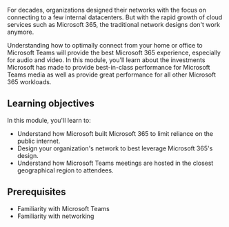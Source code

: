 For decades, organizations designed their networks with the focus on connecting to a few internal datacenters. But with the rapid growth of cloud services such as Microsoft 365, the traditional network designs don't work anymore.

Understanding how to optimally connect from your home or office to Microsoft Teams will provide the best Microsoft 365 experience, especially for audio and video. In this module, you'll learn about the investments Microsoft has made to provide best-in-class performance for Microsoft Teams media as well as provide great performance for all other Microsoft 365 workloads.

## Learning objectives

In this module, you'll learn to:

- Understand how Microsoft built Microsoft 365 to limit reliance on the public internet.
- Design your organization's network to best leverage Microsoft 365's design.
- Understand how Microsoft Teams meetings are  hosted in the closest geographical region to attendees.

## Prerequisites

- Familiarity with Microsoft Teams
- Familiarity with networking
